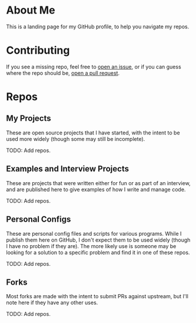 # About Me
This is a landing page for my GitHub profile, to help you navigate my repos.

# Contributing
If you see a missing repo, feel free to [open an issue](https://github.com/501st-alpha1/me/issues/new), or if you can guess where the repo should be, [open a pull request](https://github.com/501st-alpha1/me/pulls/new).

# Repos

## My Projects
These are open source projects that I have started, with the intent to be used more widely (though some may still be incomplete).

TODO: Add repos.

## Examples and Interview Projects
These are projects that were written either for fun or as part of an interview, and are published here to give examples of how I write and manage code.

TODO: Add repos.

## Personal Configs
These are personal config files and scripts for various programs.  While I publish them here on GitHub, I don't expect them to be used widely (though I have no problem if they are).  The more likely use is someone may be looking for a solution to a specific problem and find it in one of these repos.

TODO: Add repos.

## Forks
Most forks are made with the intent to submit PRs against upstream, but I'll note here if they have any other uses.

TODO: Add repos.
